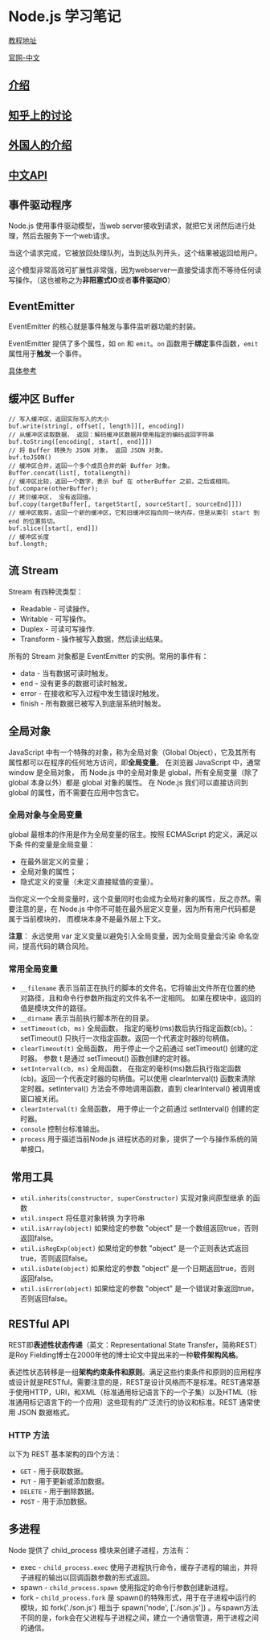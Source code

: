 # Node.js 学习笔记

[教程地址](http://www.runoob.com/nodejs/nodejs-tutorial.html)

[官网-中文](https://nodejs.org/zh-cn/)

## [介绍](https://www.sitepoint.com/node-js-is-the-new-black/)
## [知乎上的讨论](https://www.zhihu.com/question/33578075)
## [外国人的介绍](http://www.codeceo.com/article/10-best-nodejs-tutorials-demo.html)
## [中文API](http://nodejs.cn/api/)

## 事件驱动程序

Node.js 使用事件驱动模型，当web server接收到请求，就把它关闭然后进行处理，然后去服务下一个web请求。

当这个请求完成，它被放回处理队列，当到达队列开头，这个结果被返回给用户。

这个模型非常高效可扩展性非常强，因为webserver一直接受请求而不等待任何读写操作。（这也被称之为**非阻塞式IO**或者**事件驱动IO**）

## EventEmitter

EventEmitter 的核心就是事件触发与事件监听器功能的封装。

EventEmitter 提供了多个属性，如 `on` 和 `emit`。`on` 函数用于**绑定**事件函数，`emit` 属性用于**触发**一个事件。

[具体参考](http://www.runoob.com/nodejs/nodejs-event.html)

## 缓冲区 Buffer

```
// 写入缓冲区，返回实际写入的大小
buf.write(string[, offset[, length]][, encoding])
// 从缓冲区读取数据， 返回：解码缓冲区数据并使用指定的编码返回字符串
buf.toString([encoding[, start[, end]]])
// 将 Buffer 转换为 JSON 对象， 返回 JSON 对象。
buf.toJSON()
// 缓冲区合并，返回一个多个成员合并的新 Buffer 对象。
Buffer.concat(list[, totalLength])
// 缓冲区比较，返回一个数字，表示 buf 在 otherBuffer 之前，之后或相同。
buf.compare(otherBuffer);
// 拷贝缓冲区， 没有返回值。
buf.copy(targetBuffer[, targetStart[, sourceStart[, sourceEnd]]])
// 缓冲区裁剪，返回一个新的缓冲区，它和旧缓冲区指向同一块内存，但是从索引 start 到 end 的位置剪切。
buf.slice([start[, end]])
// 缓冲区长度
buf.length;
```

## 流 Stream

Stream 有四种流类型：

- Readable - 可读操作。
- Writable - 可写操作。
- Duplex - 可读可写操作.
- Transform - 操作被写入数据，然后读出结果。

所有的 Stream 对象都是 EventEmitter 的实例。常用的事件有：

- data - 当有数据可读时触发。
- end - 没有更多的数据可读时触发。
- error - 在接收和写入过程中发生错误时触发。
- finish - 所有数据已被写入到底层系统时触发。

## 全局对象

JavaScript 中有一个特殊的对象，称为全局对象（Global Object），它及其所有属性都可以在程序的任何地方访问，即**全局变量**。
在浏览器 JavaScript 中，通常 window 是全局对象， 而 Node.js 中的全局对象是 global，所有全局变量（除了 global 本身以外）都是 global 对象的属性。
在 Node.js 我们可以直接访问到 global 的属性，而不需要在应用中包含它。

### 全局对象与全局变量

global 最根本的作用是作为全局变量的宿主。按照 ECMAScript 的定义，满足以下条 件的变量是全局变量：

- 在最外层定义的变量；
- 全局对象的属性；
- 隐式定义的变量（未定义直接赋值的变量）。

当你定义一个全局变量时，这个变量同时也会成为全局对象的属性，反之亦然。需要注意的是，在 Node.js 中你不可能在最外层定义变量，因为所有用户代码都是属于当前模块的， 而模块本身不是最外层上下文。

**注意**： 永远使用 var 定义变量以避免引入全局变量，因为全局变量会污染 命名空间，提高代码的耦合风险。

### 常用全局变量

- `__filename`  表示当前正在执行的脚本的文件名。它将输出文件所在位置的绝对路径，且和命令行参数所指定的文件名不一定相同。 如果在模块中，返回的值是模块文件的路径。
- `__dirname`  表示当前执行脚本所在的目录。
- `setTimeout(cb, ms)` 全局函数， 指定的毫秒(ms)数后执行指定函数(cb)。：setTimeout() 只执行一次指定函数。返回一个代表定时器的句柄值。
- `clearTimeout(t)` 全局函数， 用于停止一个之前通过 setTimeout() 创建的定时器。 参数 t 是通过 setTimeout() 函数创建的定时器。
- `setInterval(cb, ms)` 全局函数， 在指定的毫秒(ms)数后执行指定函数(cb)。返回一个代表定时器的句柄值。可以使用 clearInterval(t) 函数来清除定时器。setInterval() 方法会不停地调用函数，直到 clearInterval() 被调用或窗口被关闭。
- `clearInterval(t)` 全局函数， 用于停止一个之前通过 setInterval() 创建的定时器。
- `console` 控制台标准输出。
- `process` 用于描述当前Node.js 进程状态的对象，提供了一个与操作系统的简单接口。


##  常用工具

- `util.inherits(constructor, superConstructor)` 实现对象间原型继承 的函数
- `util.inspect` 将任意对象转换 为字符串
- `util.isArray(object)` 如果给定的参数 "object" 是一个数组返回true，否则返回false。
- `util.isRegExp(object)` 如果给定的参数 "object" 是一个正则表达式返回true，否则返回false。
- `util.isDate(object)` 如果给定的参数 "object" 是一个日期返回true，否则返回false。
- `util.isError(object)` 如果给定的参数 "object" 是一个错误对象返回true，否则返回false。

## RESTful API

REST即**表述性状态传递**（英文：Representational State Transfer，简称REST）是Roy Fielding博士在2000年他的博士论文中提出来的一种**软件架构风格**。

表述性状态转移是一组**架构约束条件和原则**。满足这些约束条件和原则的应用程序或设计就是RESTful。需要注意的是，REST是设计风格而不是标准。REST通常基于使用HTTP，URI，和XML（标准通用标记语言下的一个子集）以及HTML（标准通用标记语言下的一个应用）这些现有的广泛流行的协议和标准。REST 通常使用 JSON 数据格式。

### HTTP 方法
以下为 REST 基本架构的四个方法：

- `GET` - 用于获取数据。
- `PUT` - 用于更新或添加数据。
- `DELETE` - 用于删除数据。
- `POST` - 用于添加数据。

## 多进程

Node 提供了 child_process 模块来创建子进程，方法有：

- exec - `child_process.exec` 使用子进程执行命令，缓存子进程的输出，并将子进程的输出以回调函数参数的形式返回。
- spawn - `child_process.spawn` 使用指定的命令行参数创建新进程。
- fork - `child_process.fork` 是 spawn()的特殊形式，用于在子进程中运行的模块，如 fork('./son.js') 相当于 spawn('node', ['./son.js']) 。与spawn方法不同的是，fork会在父进程与子进程之间，建立一个通信管道，用于进程之间的通信。